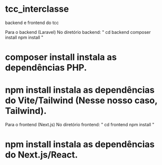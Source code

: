 # tcc_interclasse
backend e frontend do tcc

Para o backend (Laravel)
No diretório backend:
"
cd backend
composer install
npm install
"
# composer install instala as dependências PHP.
# npm install instala as dependências do Vite/Tailwind (Nesse nosso caso, Tailwind).

Para o frontend (Next.js)
No diretório frontend:
"
cd frontend
npm install
"
# npm install instala as dependências do Next.js/React.
